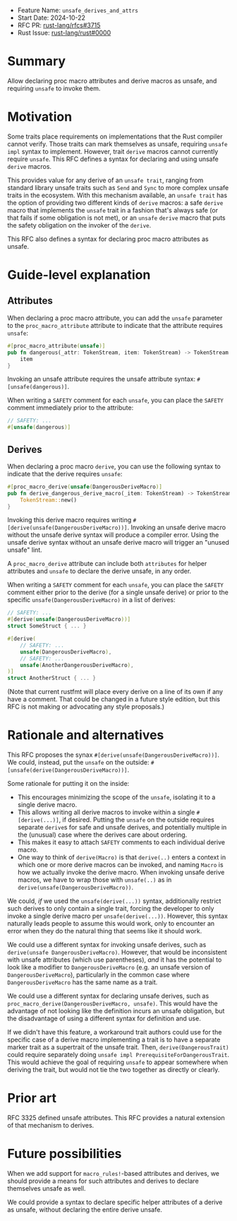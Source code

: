 - Feature Name: `unsafe_derives_and_attrs`
- Start Date: 2024-10-22
- RFC PR: [rust-lang/rfcs#3715](https://github.com/rust-lang/rfcs/pull/3715)
- Rust Issue: [rust-lang/rust#0000](https://github.com/rust-lang/rust/issues/0000)

# Summary
[summary]: #summary

Allow declaring proc macro attributes and derive macros as unsafe, and
requiring `unsafe` to invoke them.

# Motivation
[motivation]: #motivation

Some traits place requirements on implementations that the Rust compiler cannot
verify. Those traits can mark themselves as unsafe, requiring `unsafe impl`
syntax to implement. However, trait `derive` macros cannot currently require
`unsafe`. This RFC defines a syntax for declaring and using unsafe `derive`
macros.

This provides value for any derive of an `unsafe trait`, ranging from standard
library unsafe traits such as `Send` and `Sync` to more complex unsafe traits
in the ecosystem. With this mechanism available, an `unsafe trait` has the
option of providing two different kinds of `derive` macros: a safe `derive`
macro that implements the `unsafe` trait in a fashion that's always safe (or
that fails if some obligation is not met), or an `unsafe` `derive` macro that
puts the safety obligation on the invoker of the `derive`.

This RFC also defines a syntax for declaring proc macro attributes as unsafe.

# Guide-level explanation
[guide-level-explanation]: #guide-level-explanation

## Attributes

When declaring a proc macro attribute, you can add the `unsafe` parameter to
the `proc_macro_attribute` attribute to indicate that the attribute requires
`unsafe`:

```rust
#[proc_macro_attribute(unsafe)]
pub fn dangerous(_attr: TokenStream, item: TokenStream) -> TokenStream {
    item
}
```

Invoking an unsafe attribute requires the unsafe attribute syntax:
`#[unsafe(dangerous)]`.

When writing a `SAFETY` comment for each `unsafe`, you can place the `SAFETY`
comment immediately prior to the attribute:

```rust
// SAFETY: ...
#[unsafe(dangerous)]
```

## Derives

When declaring a proc macro `derive`, you can use the following syntax to
indicate that the derive requires `unsafe`:

```rust
#[proc_macro_derive(unsafe(DangerousDeriveMacro)]
pub fn derive_dangerous_derive_macro(_item: TokenStream) -> TokenStream {
    TokenStream::new()
}
```

Invoking this derive macro requires writing
`#[derive(unsafe(DangerousDeriveMacro))]`. Invoking an unsafe derive macro
without the unsafe derive syntax will produce a compiler error. Using the
unsafe derive syntax without an unsafe derive macro will trigger an "unused
unsafe" lint.

A `proc_macro_derive` attribute can include both `attributes` for helper
attributes and `unsafe` to declare the derive unsafe, in any order.

When writing a `SAFETY` comment for each `unsafe`, you can place the `SAFETY`
comment either prior to the derive (for a single unsafe derive) or prior to the
specific `unsafe(DangerousDeriveMacro)` in a list of derives:

```rust
// SAFETY: ...
#[derive(unsafe(DangerousDeriveMacro))]
struct SomeStruct { ... }

#[derive(
    // SAFETY: ...
    unsafe(DangerousDeriveMacro),
    // SAFETY: ...
    unsafe(AnotherDangerousDeriveMacro),
)]
struct AnotherStruct { ... }
```

(Note that current rustfmt will place every derive on a line of its own if any
have a comment. That could be changed in a future style edition, but this RFC
is not making or advocating any style proposals.)

# Rationale and alternatives
[rationale-and-alternatives]: #rationale-and-alternatives

This RFC proposes the synax `#[derive(unsafe(DangerousDeriveMacro))]`. We
could, instead, put the `unsafe` on the outside:
`#[unsafe(derive(DangerousDeriveMacro))]`.

Some rationale for putting it on the inside:
- This encourages minimizing the scope of the `unsafe`, isolating it to a
  single derive macro.
- This allows writing all derive macros to invoke within a single
  `#[derive(...)]`, if desired. Putting the `unsafe` on the outside requires
  separate `derive`s for safe and unsafe derives, and potentially multiple in
  the (unusual) case where the derives care about ordering.
- This makes it easy to attach `SAFETY` comments to each individual derive
  macro.
- One way to think of `derive(Macro)` is that `derive(..)` enters a context in
  which one or more derive macros can be invoked, and naming `Macro` is how we
  actually invoke the derive macro. When invoking unsafe derive macros, we have
  to wrap those with `unsafe(..)` as in `derive(unsafe(DangerousDeriveMacro))`.

We could, *if* we used the `unsafe(derive(...))` syntax, additionally restrict
such derives to only contain a single trait, forcing the developer to only
invoke a single derive macro per `unsafe(derive(...))`. However, this syntax
naturally leads people to assume this would work, only to encounter an error
when they do the natural thing that seems like it should work.

We could use a different syntax for invoking unsafe derives, such as
`derive(unsafe DangerousDeriveMacro)`. However, that would be inconsistent with
unsafe attributes (which use parentheses), *and* it has the potential to look
like a modifier to `DangerousDeriveMacro` (e.g. an unsafe version of
`DangerousDeriveMacro`), particularly in the common case where
`DangerousDeriveMacro` has the same name as a trait.

We could use a different syntax for declaring unsafe derives, such as
`proc_macro_derive(DangerousDeriveMacro, unsafe)`. This would have the
advantage of not looking like the definition incurs an unsafe obligation, but
the disadvantage of using a different syntax for definition and use.

If we didn't have this feature, a workaround trait authors could use for the
specific case of a derive macro implementing a trait is to have a separate
marker trait as a supertrait of the unsafe trait. Then,
`derive(DangerousTrait)` could require separately doing `unsafe impl
PrerequisiteForDangerousTrait`. This would achieve the goal of requiring
`unsafe` to appear somewhere when deriving the trait, but would not tie the two
together as directly or clearly.

# Prior art
[prior-art]: #prior-art

RFC 3325 defined unsafe attributes. This RFC provides a natural extension of
that mechanism to derives.

# Future possibilities
[future-possibilities]: #future-possibilities

When we add support for `macro_rules!`-based attributes and derives, we should
provide a means for such attributes and derives to declare themselves unsafe as
well.

We could provide a syntax to declare specific helper attributes of a derive as
unsafe, without declaring the entire derive unsafe.
